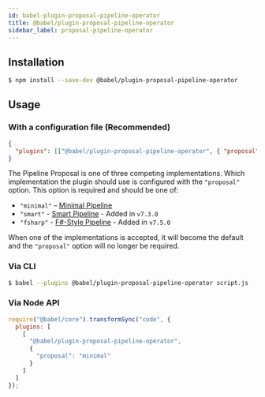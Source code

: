 ```yaml
---
id: babel-plugin-proposal-pipeline-operator
title: @babel/plugin-proposal-pipeline-operator
sidebar_label: proposal-pipeline-operator
---
```


## Installation

```sh
$ npm install --save-dev @babel/plugin-proposal-pipeline-operator
```

## Usage

### With a configuration file (Recommended)

```json
{
  "plugins": [["@babel/plugin-proposal-pipeline-operator", { "proposal": "minimal" }]]
}
```

The Pipeline Proposal is one of three competing implementations. Which implementation the plugin should use is configured with the `"proposal"` option. This option is required and should be one of:

* `"minimal"` – [Minimal Pipeline](https://github.com/tc39/proposal-pipeline-operator/)
* `"smart"` - [Smart Pipeline](https://github.com/js-choi/proposal-smart-pipelines) - Added in `v7.3.0`
* `"fsharp"` - [F#-Style Pipeline](https://github.com/valtech-nyc/proposal-fsharp-pipelines) - Added in `v7.5.0`

When one of the implementations is accepted, it will become the default and the `"proposal"` option will no longer be required.

### Via CLI

```sh
$ babel --plugins @babel/plugin-proposal-pipeline-operator script.js
```

### Via Node API

```javascript
require("@babel/core").transformSync("code", {
  plugins: [
    [
      "@babel/plugin-proposal-pipeline-operator",
      {
        "proposal": "minimal"
      }
    ]
  ]
});
```
